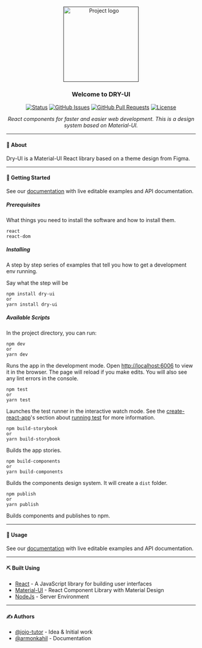 <p align="center">
  <a href="" rel="noopener">
 <img width=200px height=200px src="./troll_dry.png" alt="Project logo"></a>
</p>

<h3 align="center">Welcome to DRY-UI</h3>

<div align="center">

  [![Status](https://img.shields.io/badge/status-active-success.svg)]() [![GitHub Issues](https://img.shields.io/github/issues/capless/dry)](https://github.com/capless/dry/issues) [![GitHub Pull Requests](https://img.shields.io/github/issues-pr/capless/dry.svg)](https://github.com/capless/dry/pulls) [![License](https://img.shields.io/badge/license-MIT-blue.svg)](/LICENSE)

</div>


<p align="center"><i>React components for faster and easier web development. This is a design system based on Material-UI.</i>
    <br> 
</p>

---

#### 🧐 About

Dry-UI is a Material-UI React library based on a theme design from Figma.

---

#### 🏁 Getting Started 

See our [documentation](https://capless-dry.netlify.app/?path=/story/library-avatars-associated--default) with live editable examples and API documentation.

##### Prerequisites

What things you need to install the software and how to install them.


```
react
react-dom
```

##### Installing
A step by step series of examples that tell you how to get a development env running.

Say what the step will be

```
npm install dry-ui
or
yarn install dry-ui
```


##### Available Scripts

In the project directory, you can run:
```
npm dev
or
yarn dev
```

Runs the app in the development mode. Open [http://localhost:6006](http://localhost:6006) to view it in the browser. The page will reload if you make edits. You will also see any lint errors in the console.

```
npm test
or
yarn test
```
Launches the test runner in the interactive watch mode. See the [create-react-app](https://create-react-app.dev/)'s section about [running test](https://create-react-app.dev/docs/running-tests) for more information.
```
npm build-storybook
or
yarn build-storybook
```

Builds the app stories.
```
npm build-components
or
yarn build-components
```

Builds the components design system. It will create a `dist` folder.

```
npm publish
or 
yarn publish
```
Builds components and publishes to npm.

---
#### 🎈 Usage <a name="usage"></a>

See our [documentation](https://capless-dry.netlify.app/?path=/story/library-avatars-associated--default) with live editable examples and API documentation.

---

#### ⛏️ Built Using

- [React](https://reactjs.org/) - A JavaScript library for building user interfaces
- [Material-UI](https://material-ui.com/) - React Component Library with Material Design
- [NodeJs](https://nodejs.org/en/) - Server Environment

---
#### ✍️ Authors 

- [@jojo-tutor](https://github.com/jojo-tutor) - Idea & Initial work
- [@armonkahil](https://github.com/armonkahil) - Documentation

<!-- ## 🎉 Acknowledgements <a name = "acknowledgement"></a>
- Hat tip to anyone whose code was used
- Inspiration
- References -->
